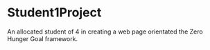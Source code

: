 # Student1Project
An allocated student of 4 in creating a web page orientated the Zero Hunger Goal framework.
